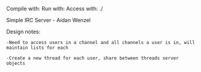 Compile with: 
Run with: 
Access with: ./<exe> <password> <port>

Simple IRC Server - Aidan Wenzel

Design notes: 
    
    -Need to access users in a channel and all channels a user is in, will maintain lists for each
    
    -Create a new thread for each user, share between threads server objects
    
    